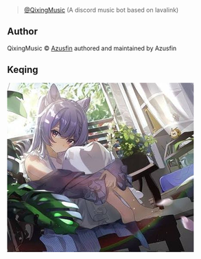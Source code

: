 > [@QixingMusic](https://github.com/Azusfin/qixing-music) (A discord music bot based on lavalink)

## Author

QixingMusic © [Azusfin](https://github.com/Azusfin) authored and maintained by Azusfin

## Keqing

![KEQING](https://raw.githubusercontent.com/Azusfin/qixing-music/main/assets/keqing.jpg)
